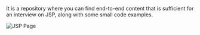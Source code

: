 It is a repository where you can find end-to-end content that is sufficient for an interview on JSP, along with some small code examples.

![JSP Page](https://github.com/user-attachments/assets/825e95aa-8d01-45b9-bdb5-069cead4c97e)
